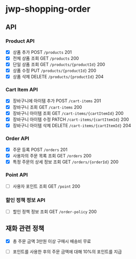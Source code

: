 # jwp-shopping-order

## API

### Product API

- [x] 상품 추가 POST `/products` 201
- [x] 전체 상품 조회 GET `/products` 200
- [x] 단일 상품 조회 GET `/products/{productId}` 200
- [x] 상품 수정 PUT `/products/{productId}` 200
- [x] 상품 삭제 DELETE `/products/{productId}` 204

### Cart Item API

- [x] 장바구니에 아이템 추가 POST `/cart-items` 201
- [x] 장바구니 조회 GET `/cart-items` 200
- [x] 장바구니 아이템 조회 GET `/cart-items/{cartItemId}` 200
- [x] 장바구니 아이템 수정 PATCH `/cart-items/{cartItemId}` 200
- [x] 장바구니 아이템 삭제 DELETE `/cart-items/{cartItemId}` 204

### Order API

- [x] 주문 등록 POST `/orders` 201
- [x] 사용자의 주문 목록 조회 GET `/orders` 200
- [x] 특정 주문의 상세 정보 조회 GET `/orders/{orderId}` 200

### Point API

- [ ] 사용자 포인트 조회 GET `/point` 200

### 할인 정책 정보 API

- [ ] 할인 정책 정보 조회 GET `/order-policy` 200

## 재화 관련 정책

- [x] 총 주문 금액 3만원 이상 구매시 배송비 무료
- [ ] 포인트를 사용한 후의 주문 금액에 대해 10%의 포인트를 지급

